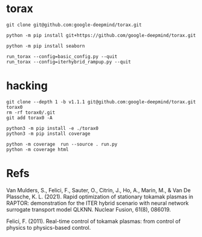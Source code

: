 # torax

```
git clone git@github.com:google-deepmind/torax.git
```

```
python -m pip install git+https://github.com/google-deepmind/torax.git
```

```
python -m pip install seaborn
```

```
run_torax --config=basic_config.py --quit
run_torax --config=iterhybrid_rampup.py --quit
```

# hacking

```
git clone --depth 1 -b v1.1.1 git@github.com:google-deepmind/torax.git torax0
rm -rf torax0/.git
git add torax0 -A
```

```
python3 -m pip install -e ./torax0
python3 -m pip install coverage
```

```
python -m coverage  run --source . run.py
python -m coverage html
```

# Refs

Van Mulders, S., Felici, F., Sauter, O., Citrin, J., Ho, A., Marin,
M., & Van De Plassche, K. L. (2021). Rapid optimization of stationary
tokamak plasmas in RAPTOR: demonstration for the ITER hybrid scenario
with neural network surrogate transport model QLKNN. Nuclear Fusion,
61(8), 086019.

Felici, F. (2011). Real-time control of tokamak plasmas: from control
of physics to physics-based control.
